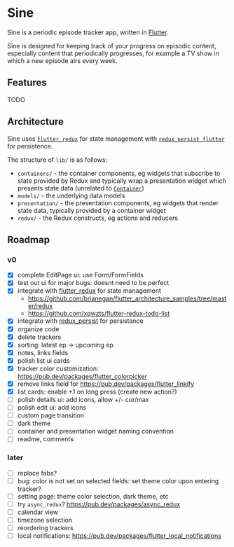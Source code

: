 # Sine

Sine is a periodic episode tracker app, written in [Flutter](https://flutter.dev/).

Sine is designed for keeping track of your progress on episodic content, especially content that periodically progresses, for example a TV show in which a new episode airs every week.

## Features

TODO

## Architecture

Sine uses [`flutter_redux`](https://pub.dev/packages/flutter_redux) for state management with [`redux_persist_flutter`](https://pub.dev/packages/redux_persist_flutter) for persistence.

The structure of `lib/` is as follows:

- `containers/` - the container components, eg widgets that subscribe to state provided by Redux and typically wrap a presentation widget which presents state data (unrelated to [`Container`](https://api.flutter.dev/flutter/widgets/Container-class.html))
- `models/` - the underlying data models
- `presentation/` - the presentation components, eg widgets that render state data, typically provided by a container widget
- `redux/` - the Redux constructs, eg actions and reducers

## Roadmap

### v0

- [x] complete EditPage ui: use Form/FormFields
- [x] test out ui for major bugs: doesnt need to be perfect
- [x] integrate with [flutter_redux](https://pub.dev/packages/flutter_redux) for state management
  - https://github.com/brianegan/flutter_architecture_samples/tree/master/redux
  - https://github.com/xqwzts/flutter-redux-todo-list
- [x] integrate with [redux_persist](https://pub.dev/packages/redux_persist) for persistance
- [x] organize code
- [x] delete trackers
- [x] sorting: latest ep -> upcoming ep
- [x] notes, links fields
- [x] polish list ui cards
- [x] tracker color customization: https://pub.dev/packages/flutter_colorpicker
- [x] remove links field for https://pub.dev/packages/flutter_linkify
- [x] list cards: enable +1 on long press (create new action?)
- [ ] polish details ui: add icons, allow +/- cur/max
- [ ] polish edit ui: add icons
- [ ] custom page transition
- [ ] dark theme
- [ ] container and presentation widget naming convention
- [ ] readme, comments

### later

- [ ] replace fabs?
- [ ] bug: color is not set on selected fields: set theme color upon entering tracker?
- [ ] setting page: theme color selection, dark theme, etc
- [ ] try `async_redux`? https://pub.dev/packages/async_redux
- [ ] calendar view
- [ ] timezone selection
- [ ] reordering trackers
- [ ] local notifications: https://pub.dev/packages/flutter_local_notifications
